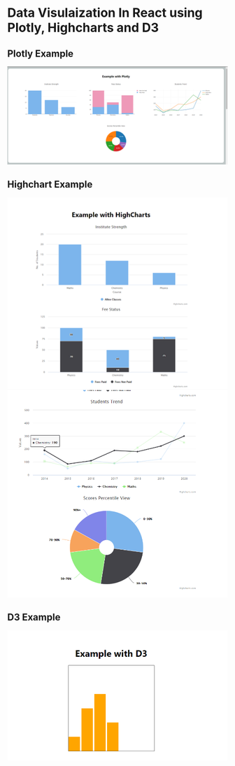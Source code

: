 # Data Visulaization In React using Plotly, Highcharts and D3

## Plotly Example
![plotly](https://github.com/shahiddhariwala/data-visualization-in-react/blob/master/src/assets/plotlyExamples.png)

## Highchart Example
![highchart](https://github.com/shahiddhariwala/data-visualization-in-react/blob/master/src/assets/highchart1.png)
![highchart](https://github.com/shahiddhariwala/data-visualization-in-react/blob/master/src/assets/highchart2.png)

## D3 Example
![d3](https://github.com/shahiddhariwala/data-visualization-in-react/blob/master/src/assets/highchart3.png)

